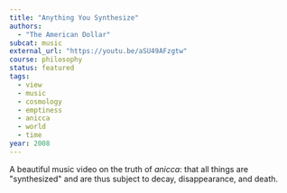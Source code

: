 ```yaml
---
title: "Anything You Synthesize"
authors:
  - "The American Dollar"
subcat: music
external_url: "https://youtu.be/aSU49AFzgtw"
course: philosophy
status: featured
tags:
  - view
  - music
  - cosmology
  - emptiness
  - anicca
  - world
  - time
year: 2008
---
```


A beautiful music video on the truth of *anicca*: that all things are "synthesized" and are thus subject to decay, disappearance, and death.

